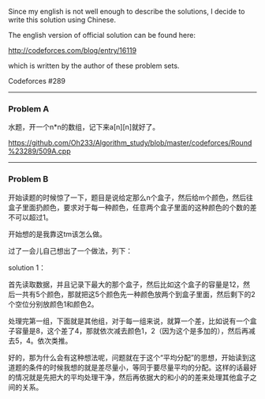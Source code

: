 Since my english is not well enough to describe the solutions, I decide to write this solution using Chinese.

The english version of official solution can be found here:

http://codeforces.com/blog/entry/16119

which is written by the author of these problem sets.

Codeforces #289

<hr>
<h3> Problem A </h3>

水题，开一个n*n的数组，记下来a[n][n]就好了。

https://github.com/Oh233/Algorithm_study/blob/master/codeforces/Round%23289/509A.cpp

<hr>
<h3> Problem B </h3>

开始读题的时候惊了一下，题目是说给定那么n个盒子，然后给m个颜色，然后往盒子里面扔颜色，要求对于每一种颜色，任意两个盒子里面的这种颜色的个数的差不可以超过1。

开始想的是我靠这tm该怎么做。

过了一会儿自己想出了一个做法，列下：

solution 1：

首先读取数据，并且记录下最大的那个盒子，然后比如这个盒子的容量是12，然后一共有5个颜色，那就把这5个颜色先一种颜色放两个到盒子里面，然后剩下的2个空位分别放颜色1和颜色2。

处理完第一组，下面就是其他组，对于每一组来说，就算一个差，比如说有一个盒子容量是8，这个差了4，那就依次减去颜色1，2（因为这个是多加的），然后再减去5，4。依次类推。

好的，那为什么会有这种想法呢，问题就在于这个“平均分配”的思想，开始读到这道题的条件的时候我想的就是差尽量小，等同于要尽量平均的分配。这样的话最好的情况就是先把大的平均处理干净，然后再依据大的和小的的差来处理其他盒子之间的关系。

